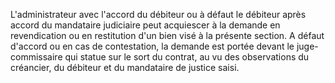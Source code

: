   
 L'administrateur avec l'accord du débiteur ou à défaut le débiteur après accord du mandataire judiciaire peut acquiescer à la demande en revendication ou en restitution d'un bien visé à la présente section. A défaut d'accord ou en cas de contestation, la demande est portée devant le juge-commissaire qui statue sur le sort du contrat, au vu des observations du créancier, du débiteur et du mandataire de justice saisi.  

  
